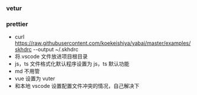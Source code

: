 ### vetur

### prettier

- curl https://raw.githubusercontent.com/koekeishiya/yabai/master/examples/skhdrc --output ~/.skhdrc
- 将.vscode 文件放进项目根目录
- js，ts 文件格式化默认程序设置为 js，ts 默认功能
- md 不用管
- vue 设置为 vuter
- 和本地 vscode 设置配置文件冲突的情况，自己解决下
